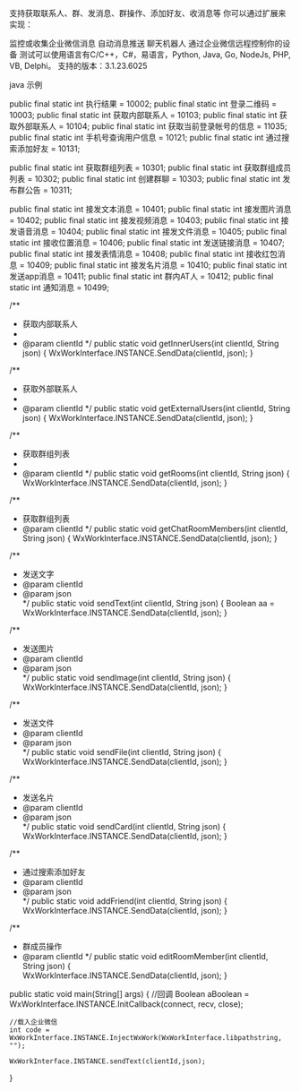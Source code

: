 支持获取联系人、群、发消息、群操作、添加好友、收消息等 你可以通过扩展来实现：

监控或收集企业微信消息
自动消息推送
聊天机器人
通过企业微信远程控制你的设备
测试可以使用语言有C/C++，C#，易语言，Python, Java, Go, NodeJs, PHP, VB, Delphi。
支持的版本：3.1.23.6025

java 示例

public final static int 执行结果 = 10002;
public final static int 登录二维码 = 10003;
public final static int 获取内部联系人 = 10103;
public final static int 获取外部联系人 = 10104;
public final static int 获取当前登录帐号的信息 = 11035;
public final static int 手机号查询用户信息 = 10121;
public final static int 通过搜索添加好友 = 10131;

public final static int 获取群组列表 = 10301;
public final static int 获取群组成员列表 = 10302;
public final static int 创建群聊 = 10303;
public final static int 发布群公告 = 10311;

public final static int 接发文本消息 = 10401;
public final static int 接发图片消息 = 10402;
public final static int 接发视频消息 = 10403;
public final static int 接发语音消息 = 10404;
public final static int 接发文件消息 = 10405;
public final static int 接收位置消息 = 10406;
public final static int 发送链接消息 = 10407;
public final static int 接发表情消息 = 10408;
public final static int 接收红包消息 = 10409;
public final static int 接发名片消息 = 10410;
public final static int 发送app消息 = 10411;
public final static int 群内AT人 = 10412;
public final static int 通知消息 = 10499;

/**
 * 获取内部联系人
 *
 * @param clientId
 */
public static void getInnerUsers(int clientId, String json) {
    WxWorkInterface.INSTANCE.SendData(clientId, json);
}

/**
 * 获取外部联系人
 *
 * @param clientId
 */
public static void getExternalUsers(int clientId, String json) {
    WxWorkInterface.INSTANCE.SendData(clientId, json);
}

/**
 * 获取群组列表
 *
 * @param clientId
 */
public static void getRooms(int clientId, String json) {
    WxWorkInterface.INSTANCE.SendData(clientId, json);
}

/**
 * 获取群组列表
 * @param clientId 
 */
public static void getChatRoomMembers(int clientId, String json) {
    WxWorkInterface.INSTANCE.SendData(clientId, json);
}

/**
 * 发送文字
 * @param clientId 
 * @param json  
 */
public static void sendText(int clientId, String json) { 
    Boolean aa = WxWorkInterface.INSTANCE.SendData(clientId, json);
}

/**
 * 发送图片
 * @param clientId 
 * @param json  
 */
public static void sendImage(int clientId, String json) { 
    WxWorkInterface.INSTANCE.SendData(clientId, json);
} 

/**
 * 发送文件
 * @param clientId 
 * @param json  
 */
public static void sendFile(int clientId, String json) {
    WxWorkInterface.INSTANCE.SendData(clientId, json);
}

/**
 * 发送名片
 * @param clientId 
 * @param json  
 */
public static void sendCard(int clientId, String json) {
    WxWorkInterface.INSTANCE.SendData(clientId, json);
}

/**
 * 通过搜索添加好友
 * @param clientId 
 * @param json  
 */
public static void addFriend(int clientId, String json) {
    WxWorkInterface.INSTANCE.SendData(clientId, json);
} 

/**
 * 群成员操作
 * @param clientId 
 */
public static void editRoomMember(int clientId, String json) {       
    WxWorkInterface.INSTANCE.SendData(clientId, json);
}  


public static void main(String[] args) {
    //回调
    Boolean aBoolean = WxWorkInterface.INSTANCE.InitCallback(connect, recv, close);
     
    //载入企业微信
    int code = WxWorkInterface.INSTANCE.InjectWxWork(WxWorkInterface.libpathstring, "");
    
    WxWorkInterface.INSTANCE.sendText(clientId,json);
} 
